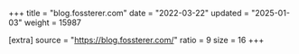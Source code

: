 +++
title = "blog.fossterer.com"
date = "2022-03-22"
updated = "2025-01-03"
weight = 15987

[extra]
source = "https://blog.fossterer.com/"
ratio = 9
size = 16
+++

